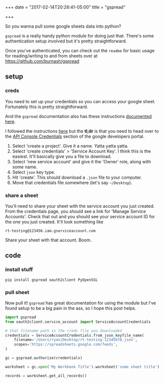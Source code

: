 +++
date = "2017-02-14T20:26:41-05:00"
title = "gspread"

+++

So you wanna pull some google sheets data into python?

`gspread` is a really handy python module for doing just
that. There's some authentication setup involved but it's
pretty straightforward.

Once you've authenticated, you can check out the `readme`
for basic usage for reading/writing to and from sheets over
at https://github.com/burnash/gspread

## setup

### creds

You need to set up your credentials so you can access your
google sheet. Fortunately this is pretty straightforward.

And the `gspread` documentation also has these instructions
[documented
here](http://gspread.readthedocs.io/en/latest/oauth2.html).

I followed the instructions
[here](https://developers.google.com/identity/protocols/application-default-credentials?authuser=1)
but the **tl;dr** is that you need to head over to the [API
Console
Credentials](https://console.developers.google.com/projectselector/apis/credentials)
section of the google developers portal.

1. Select 'create a project'. Give it a name. Yatta yatta
   yatta.
2. Select 'create credentials' > 'Service Account Key'. I
   think this is the easiest. It'll basically give you a
   file to download.
3. Select 'new service account' and give it the 'Owner'
   role, along with some name.
4. Select `json` key type.
5. Hit 'create'. This should download a `.json` file to your
   computer.
6. Move that credentials file somewhere (let's say
   `~/Desktop`).

### share a sheet

You'll need to share your sheet with the service account you
just created. From the credentials page, you should see a
link for 'Manage Service Accounts'. Check that out and you
should see your service account ID for the one you just
created. It'll look something like

```
rt-testing@123456.iam.gserviceaccount.com
```

Share your sheet with that account. Boom.

## code

### install stuff

```
pip install gspread oauth2client PyOpenSSL
```

### pull sheet

Now pull it! `gspread` has great documentation for using the
module but I've found setup to be a big pain in the ass, so
I hope this post helps.

```python
import gspread
from oauth2client.service_account import ServiceAccountCredentials

# that filename path is the creds file you downloaded
credentials = ServiceAccountCredentials.from_json_keyfile_name(
    filename='/Users/ryan/Desktop/rt-testing-12345678.json',
    scopes='https://spreadsheets.google.com/feeds',
)

gc = gspread.authorize(credentials)

worksheet = gc.open('My Workbook Title').worksheet('some sheet title')

records = worksheet.get_all_records()
```
